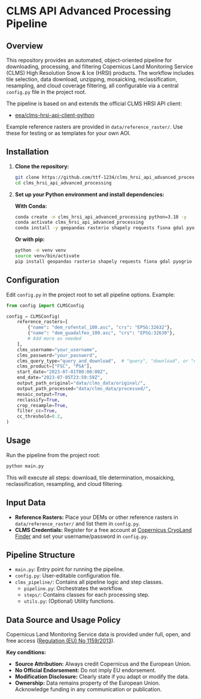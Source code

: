 
# CLMS API Advanced Processing Pipeline

## Overview

This repository provides an automated, object-oriented pipeline for downloading, processing, and filtering Copernicus Land Monitoring Service (CLMS) High Resolution Snow & Ice (HRSI) products. The workflow includes tile selection, data download, unzipping, mosaicking, reclassification, resampling, and cloud coverage filtering, all configurable via a central `config.py` file in the project root.

The pipeline is based on and extends the official CLMS HRSI API client:
- [eea/clms-hrsi-api-client-python](https://github.com/eea/clms-hrsi-api-client-python)

Example reference rasters are provided in `data/reference_raster/`. Use these for testing or as templates for your own AOI.

## Installation

1. **Clone the repository:**
   ```bash
   git clone https://github.com/ttf-1234/clms_hrsi_api_advanced_processing
   cd clms_hrsi_api_advanced_processing
   ```

2. **Set up your Python environment and install dependencies:**

   **With Conda:**
   ```bash
   conda create -n clms_hrsi_api_advanced_processing python=3.10 -y
   conda activate clms_hrsi_api_advanced_processing
   conda install -y geopandas rasterio shapely requests fiona gdal pyogrio
   ```

   **Or with pip:**
   ```bash
   python -m venv venv
   source venv/bin/activate
   pip install geopandas rasterio shapely requests fiona gdal pyogrio
   ```

## Configuration

Edit `config.py` in the project root to set all pipeline options. Example:

```python
from config import CLMSConfig

config = CLMSConfig(
    reference_rasters=[
        {"name": "dem_rofental_100.asc", "crs": "EPSG:32632"},
        {"name": "dem_guadalfeo_100.asc", "crs": "EPSG:32630"},
        # Add more as needed
    ],
    clms_username="your_username",
    clms_password="your_password",
    clms_query_type="query_and_download",  # "query", "download", or "query_and_download"
    clms_product=["FSC", "PSA"],
    start_date="2023-07-01T00:00:00Z",
    end_date="2023-07-05T23:59:59Z",
    output_path_original="data/clms_data/original/",
    output_path_processed="data/clms_data/processed/",
    mosaic_output=True,
    reclassify=True,
    crop_resample=True,
    filter_cc=True,
    cc_threshold=0.2,
)
```

## Usage

Run the pipeline from the project root:

```bash
python main.py
```

This will execute all steps: download, tile determination, mosaicking, reclassification, resampling, and cloud filtering.

## Input Data

- **Reference Rasters:** Place your DEMs or other reference rasters in `data/reference_raster/` and list them in `config.py`.
- **CLMS Credentials:** Register for a free account at [Copernicus CryoLand Finder](https://cryo.land.copernicus.eu/finder) and set your username/password in `config.py`.

## Pipeline Structure

- `main.py`: Entry point for running the pipeline.
- `config.py`: User-editable configuration file.
- `clms_pipeline/`: Contains all pipeline logic and step classes.
    - `pipeline.py`: Orchestrates the workflow.
    - `steps/`: Contains classes for each processing step.
    - `utils.py`: (Optional) Utility functions.

## Data Source and Usage Policy

Copernicus Land Monitoring Service data is provided under full, open, and free access ([Regulation (EU) No 1159/2013](http://eur-lex.europa.eu/legal-content/EN/TXT/?uri=CELEX%3A32013R1159)).

**Key conditions:**
- **Source Attribution:** Always credit Copernicus and the European Union.
- **No Official Endorsement:** Do not imply EU endorsement.
- **Modification Disclosure:** Clearly state if you adapt or modify the data.
- **Ownership:** Data remains property of the European Union. Acknowledge funding in any communication or publication.